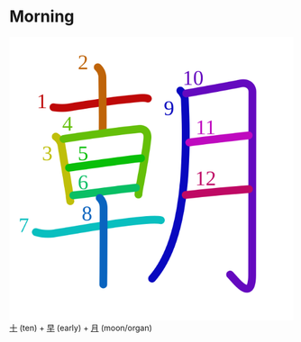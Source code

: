 # Morning
![671d](Kanji/kanji-colorize/671d.svg)
[十](Kanji/kanji-dict/十.md) (ten) + [早](Kanji/kanji-dict/早.md) (early) + [月](Kanji/kanji-dict/月.md) (moon/organ) 